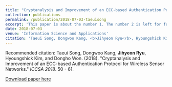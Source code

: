 ```yaml
---
title: "Cryptanalysis and Improvement of an ECC-based Authentication Protocol for Wireless Sensor Networks"
collection: publications
permalink: /publication/2018-07-03-taeuisong
excerpt: 'This paper is about the number 1. The number 2 is left for future work.'
date: 2018-07-03
venue: 'Information Science and Applications'
citation: 'Taeui Song, Dongwoo Kang, <b>Jihyeon Ryu</b>, Hyoungshick Kim, and Dongho Won. (2018). "Cryptanalysis and Improvement of an ECC-based Authentication Protocol for Wireless Sensor Networks." <i>ICCSA 2018</i>. 50 - 61.'
---
```

Recommended citation: Taeui Song, Dongwoo Kang, **Jihyeon Ryu**, Hyoungshick Kim, and Dongho Won. (2018). "Cryptanalysis and Improvement of an ECC-based Authentication Protocol for Wireless Sensor Networks." *ICCSA 2018*. 50 - 61.

[Download paper here](http://janicejihyeon.github.io/files/TaeuiSong.pdf)
